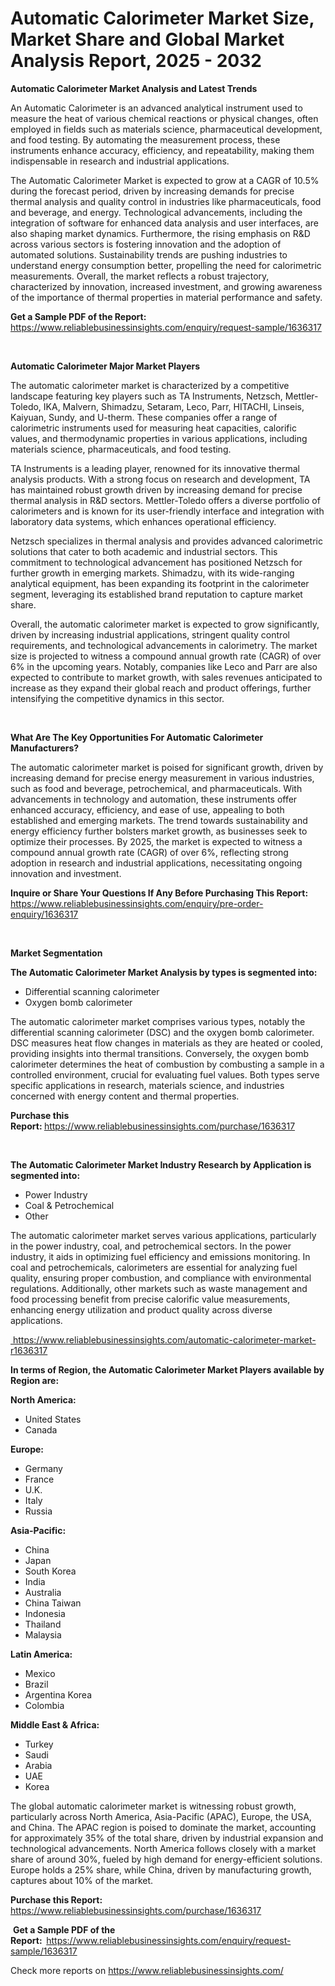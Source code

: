 <p><h1>Automatic Calorimeter Market Size, Market Share and Global Market Analysis Report, 2025 - 2032</h1></p><p><strong>Automatic Calorimeter Market Analysis and Latest Trends</strong></p>
<p><p>An Automatic Calorimeter is an advanced analytical instrument used to measure the heat of various chemical reactions or physical changes, often employed in fields such as materials science, pharmaceutical development, and food testing. By automating the measurement process, these instruments enhance accuracy, efficiency, and repeatability, making them indispensable in research and industrial applications.</p><p>The Automatic Calorimeter Market is expected to grow at a CAGR of 10.5% during the forecast period, driven by increasing demands for precise thermal analysis and quality control in industries like pharmaceuticals, food and beverage, and energy. Technological advancements, including the integration of software for enhanced data analysis and user interfaces, are also shaping market dynamics. Furthermore, the rising emphasis on R&D across various sectors is fostering innovation and the adoption of automated solutions. Sustainability trends are pushing industries to understand energy consumption better, propelling the need for calorimetric measurements. Overall, the market reflects a robust trajectory, characterized by innovation, increased investment, and growing awareness of the importance of thermal properties in material performance and safety.</p></p>
<p><strong>Get a Sample PDF of the Report:&nbsp;</strong> <a href="https://www.reliablebusinessinsights.com/enquiry/request-sample/1636317?utm_campaign=2335&utm_medium=2&utm_source=Github&utm_content=ia&utm_term=08042025&utm_id=automatic-calorimeter">https://www.reliablebusinessinsights.com/enquiry/request-sample/1636317</a></p>
<p>&nbsp;</p>
<p><strong>Automatic Calorimeter Major Market Players</strong></p>
<p><p>The automatic calorimeter market is characterized by a competitive landscape featuring key players such as TA Instruments, Netzsch, Mettler-Toledo, IKA, Malvern, Shimadzu, Setaram, Leco, Parr, HITACHI, Linseis, Kaiyuan, Sundy, and U-therm. These companies offer a range of calorimetric instruments used for measuring heat capacities, calorific values, and thermodynamic properties in various applications, including materials science, pharmaceuticals, and food testing.</p><p>TA Instruments is a leading player, renowned for its innovative thermal analysis products. With a strong focus on research and development, TA has maintained robust growth driven by increasing demand for precise thermal analysis in R&D sectors. Mettler-Toledo offers a diverse portfolio of calorimeters and is known for its user-friendly interface and integration with laboratory data systems, which enhances operational efficiency.</p><p>Netzsch specializes in thermal analysis and provides advanced calorimetric solutions that cater to both academic and industrial sectors. This commitment to technological advancement has positioned Netzsch for further growth in emerging markets. Shimadzu, with its wide-ranging analytical equipment, has been expanding its footprint in the calorimeter segment, leveraging its established brand reputation to capture market share.</p><p>Overall, the automatic calorimeter market is expected to grow significantly, driven by increasing industrial applications, stringent quality control requirements, and technological advancements in calorimetry. The market size is projected to witness a compound annual growth rate (CAGR) of over 6% in the upcoming years. Notably, companies like Leco and Parr are also expected to contribute to market growth, with sales revenues anticipated to increase as they expand their global reach and product offerings, further intensifying the competitive dynamics in this sector.</p></p>
<p>&nbsp;</p>
<p><strong>What Are The Key Opportunities For Automatic Calorimeter Manufacturers?</strong></p>
<p><p>The automatic calorimeter market is poised for significant growth, driven by increasing demand for precise energy measurement in various industries, such as food and beverage, petrochemical, and pharmaceuticals. With advancements in technology and automation, these instruments offer enhanced accuracy, efficiency, and ease of use, appealing to both established and emerging markets. The trend towards sustainability and energy efficiency further bolsters market growth, as businesses seek to optimize their processes. By 2025, the market is expected to witness a compound annual growth rate (CAGR) of over 6%, reflecting strong adoption in research and industrial applications, necessitating ongoing innovation and investment.</p></p>
<p><strong>Inquire or Share Your Questions If Any Before Purchasing This Report:</strong> <a href="https://www.reliablebusinessinsights.com/enquiry/pre-order-enquiry/1636317?utm_campaign=2335&utm_medium=2&utm_source=Github&utm_content=ia&utm_term=08042025&utm_id=automatic-calorimeter">https://www.reliablebusinessinsights.com/enquiry/pre-order-enquiry/1636317</a></p>
<p>&nbsp;</p>
<p><strong>Market Segmentation</strong></p>
<p><strong>The Automatic Calorimeter Market Analysis by types is segmented into:</strong></p>
<p><ul><li>Differential scanning calorimeter</li><li>Oxygen bomb calorimeter</li></ul></p>
<p><p>The automatic calorimeter market comprises various types, notably the differential scanning calorimeter (DSC) and the oxygen bomb calorimeter. DSC measures heat flow changes in materials as they are heated or cooled, providing insights into thermal transitions. Conversely, the oxygen bomb calorimeter determines the heat of combustion by combusting a sample in a controlled environment, crucial for evaluating fuel values. Both types serve specific applications in research, materials science, and industries concerned with energy content and thermal properties.</p></p>
<p><strong>Purchase this Report:&nbsp;</strong><a href="https://www.reliablebusinessinsights.com/purchase/1636317?utm_campaign=2335&utm_medium=2&utm_source=Github&utm_content=ia&utm_term=08042025&utm_id=automatic-calorimeter">https://www.reliablebusinessinsights.com/purchase/1636317</a></p>
<p>&nbsp;</p>
<p><strong>The Automatic Calorimeter Market Industry Research by Application is segmented into:</strong></p>
<p><ul><li>Power Industry</li><li>Coal & Petrochemical</li><li>Other</li></ul></p>
<p><p>The automatic calorimeter market serves various applications, particularly in the power industry, coal, and petrochemical sectors. In the power industry, it aids in optimizing fuel efficiency and emissions monitoring. In coal and petrochemicals, calorimeters are essential for analyzing fuel quality, ensuring proper combustion, and compliance with environmental regulations. Additionally, other markets such as waste management and food processing benefit from precise calorific value measurements, enhancing energy utilization and product quality across diverse applications.</p></p>
<p><a href="https://www.reliablebusinessinsights.com/automatic-calorimeter-market-r1636317?utm_campaign=2335&utm_medium=2&utm_source=Github&utm_content=ia&utm_term=08042025&utm_id=automatic-calorimeter">&nbsp;https://www.reliablebusinessinsights.com/automatic-calorimeter-market-r1636317</a></p>
<p><strong>In terms of Region, the Automatic Calorimeter Market Players available by Region are:</strong></p>
<p>
    <p> <strong> North America: </strong>
        <ul>
            <li>United States</li>
            <li>Canada</li>
        </ul>
        </p> 
    <p> <strong> Europe: </strong>
        <ul>
            <li>Germany</li>
            <li>France</li>
            <li>U.K.</li>
            <li>Italy</li>
            <li>Russia</li>
        </ul>
        </p> 
    <p> <strong> Asia-Pacific: </strong>
        <ul>
            <li>China</li>
            <li>Japan</li>
            <li>South Korea</li>
            <li>India</li>
            <li>Australia</li>
            <li>China Taiwan</li>
            <li>Indonesia</li>
            <li>Thailand</li>
            <li>Malaysia</li>
        </ul>
        </p> 
    <p> <strong> Latin America: </strong>
        <ul>
            <li>Mexico</li>
            <li>Brazil</li>
            <li>Argentina Korea</li>
            <li>Colombia</li>
        </ul>
        </p> 
    <p> <strong> Middle East & Africa: </strong>
        <ul>
            <li>Turkey</li>
            <li>Saudi</li>
            <li>Arabia</li>
            <li>UAE</li>
            <li>Korea</li>
        </ul>
    </p>
    </p>
<p><p>The global automatic calorimeter market is witnessing robust growth, particularly across North America, Asia-Pacific (APAC), Europe, the USA, and China. The APAC region is poised to dominate the market, accounting for approximately 35% of the total share, driven by industrial expansion and technological advancements. North America follows closely with a market share of around 30%, fueled by high demand for energy-efficient solutions. Europe holds a 25% share, while China, driven by manufacturing growth, captures about 10% of the market.</p></p>
<p><strong>Purchase this Report: </strong><a href="https://www.reliablebusinessinsights.com/purchase/1636317?utm_campaign=2335&utm_medium=2&utm_source=Github&utm_content=ia&utm_term=08042025&utm_id=automatic-calorimeter">https://www.reliablebusinessinsights.com/purchase/1636317</a></p>
<p>&nbsp;<strong>Get a Sample PDF of the Report:&nbsp;&nbsp;</strong><a href="https://www.reliablebusinessinsights.com/enquiry/request-sample/1636317?utm_campaign=2335&utm_medium=2&utm_source=Github&utm_content=ia&utm_term=08042025&utm_id=automatic-calorimeter">https://www.reliablebusinessinsights.com/enquiry/request-sample/1636317</a></p>
<p><strong></strong></p>
<p>Check more reports on <a href="https://www.reliablebusinessinsights.com/?utm_campaign=2335&utm_medium=2&utm_source=Github&utm_content=ia&utm_term=08042025&utm_id=automatic-calorimeter">https://www.reliablebusinessinsights.com/</a></p>
